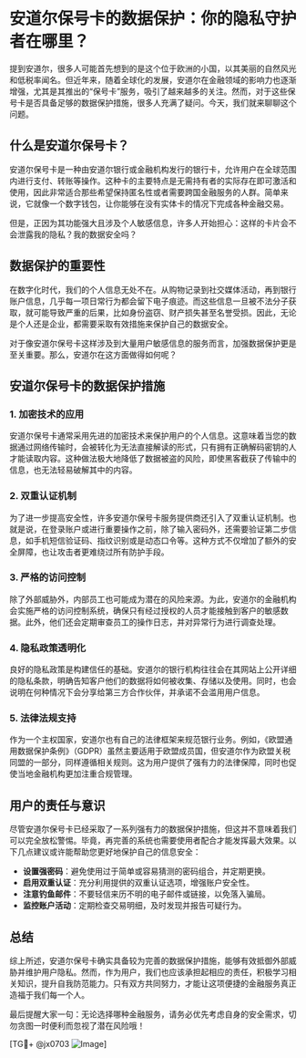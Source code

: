 # 安道尔保号卡的数据保护：你的隐私守护者在哪里？

提到安道尔，很多人可能首先想到的是这个位于欧洲的小国，以其美丽的自然风光和低税率闻名。但近年来，随着全球化的发展，安道尔在金融领域的影响力也逐渐增强，尤其是其推出的“保号卡”服务，吸引了越来越多的关注。然而，对于这些保号卡是否具备足够的数据保护措施，很多人充满了疑问。今天，我们就来聊聊这个问题。

## 什么是安道尔保号卡？

安道尔保号卡是一种由安道尔银行或金融机构发行的银行卡，允许用户在全球范围内进行支付、转账等操作。这种卡的主要特点是无需持有者的实际存在即可激活和使用，因此非常适合那些希望保持匿名性或者需要跨国金融服务的人群。简单来说，它就像一个数字钱包，让你能够在没有实体卡的情况下完成各种金融交易。

但是，正因为其功能强大且涉及个人敏感信息，许多人开始担心：这样的卡片会不会泄露我的隐私？我的数据安全吗？

## 数据保护的重要性

在数字化时代，我们的个人信息无处不在。从购物记录到社交媒体活动，再到银行账户信息，几乎每一项日常行为都会留下电子痕迹。而这些信息一旦被不法分子获取，就可能导致严重的后果，比如身份盗窃、财产损失甚至名誉受损。因此，无论是个人还是企业，都需要采取有效措施来保护自己的数据安全。

对于像安道尔保号卡这样涉及到大量用户敏感信息的服务而言，加强数据保护更是至关重要。那么，安道尔在这方面做得如何呢？

## 安道尔保号卡的数据保护措施

### 1. 加密技术的应用

安道尔保号卡通常采用先进的加密技术来保护用户的个人信息。这意味着当您的数据通过网络传输时，会被转化为无法直接解读的形式，只有拥有正确解码密钥的人才能读取内容。这种做法极大地降低了数据被盗的风险，即使黑客截获了传输中的信息，也无法轻易破解其中的内容。

### 2. 双重认证机制

为了进一步提高安全性，许多安道尔保号卡服务提供商还引入了双重认证机制。也就是说，在登录账户或进行重要操作之前，除了输入密码外，还需要验证第二步信息，如手机短信验证码、指纹识别或是动态口令等。这种方式不仅增加了额外的安全屏障，也让攻击者更难绕过所有防护手段。

### 3. 严格的访问控制

除了外部威胁外，内部员工也可能成为潜在的风险来源。为此，安道尔的金融机构会实施严格的访问控制系统，确保只有经过授权的人员才能接触到客户的敏感数据。此外，他们还会定期审查员工的操作日志，并对异常行为进行调查处理。

### 4. 隐私政策透明化

良好的隐私政策是构建信任的基础。安道尔的银行机构往往会在其网站上公开详细的隐私条款，明确告知客户他们的数据将如何被收集、存储以及使用。同时，也会说明在何种情况下会分享给第三方合作伙伴，并承诺不会滥用用户信息。

### 5. 法律法规支持

作为一个主权国家，安道尔也有自己的法律框架来规范银行业务。例如，《欧盟通用数据保护条例》（GDPR）虽然主要适用于欧盟成员国，但安道尔作为欧盟关税同盟的一部分，同样遵循相关规则。这为用户提供了强有力的法律保障，同时也促使当地金融机构更加注重合规管理。

## 用户的责任与意识

尽管安道尔保号卡已经采取了一系列强有力的数据保护措施，但这并不意味着我们可以完全放松警惕。毕竟，再完善的系统也需要使用者配合才能发挥最大效果。以下几点建议或许能帮助您更好地保护自己的信息安全：

- **设置强密码**：避免使用过于简单或容易猜测的密码组合，并定期更换。
- **启用双重认证**：充分利用提供的双重认证选项，增强账户安全性。
- **注意钓鱼邮件**：不要轻信来历不明的电子邮件或链接，以免落入骗局。
- **监控账户活动**：定期检查交易明细，及时发现并报告可疑行为。

## 总结

综上所述，安道尔保号卡确实具备较为完善的数据保护措施，能够有效抵御外部威胁并维护用户隐私。然而，作为用户，我们也应该承担起相应的责任，积极学习相关知识，提升自我防范能力。只有双方共同努力，才能让这项便捷的金融服务真正造福于我们每一个人。

最后提醒大家一句：无论选择哪种金融服务，请务必优先考虑自身的安全需求，切勿贪图一时便利而忽视了潜在风险哦！

[TG💪+ @jx0703 ![Image](https://github.com/user-attachments/assets/dbca1d08-cadb-493c-b0ec-ad6f7a83f270)]